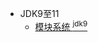- JDK9至11
  - [模块系统 <sup class="version-number">jdk9</sup>](java/basic/version_feature/jdk9-11/module_system.md)